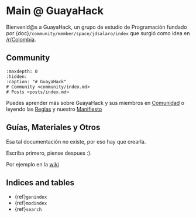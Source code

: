 
# Main @ GuayaHack

Bienvenid@s a GuayaHack, un grupo de estudio de Programación fundado por {doc}`/community/member/space/jdsalaro/index` que surgió como idea en [/r/Colombia](https://www.reddit.com/r/Colombia/comments/151fkiz/con_una_prima_y_un_amigo_armaremos_un_grupo_de).


## Community

```{toctree}
:maxdepth: 0
:hidden:
:caption: "# GuayaHack"
# Community <community/index.md>
# Posts <posts/index.md>
```
Puedes aprender más sobre GuayaHack y sus miembros en [Comunidad](community/index.md) o leyendo las [Reglas](community/rules.md) y nuestro [Manifiesto](community/manifest.md)

## Guías, Materiales y Otros

Esa tal documentación no existe, por eso hay que crearla.

Escriba primero, piense despues :).

Por ejemplo en la [wiki](https://guayahack.co/posts/category/wiki/)


## Indices and tables

* {ref}`genindex`
* {ref}`modindex`
* {ref}`search`
